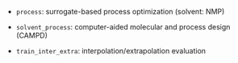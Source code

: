 
- `process`: surrogate-based process optimization (solvent: NMP)

- `solvent_process`: computer-aided molecular and process design (CAMPD)

- `train_inter_extra`: interpolation/extrapolation evaluation
